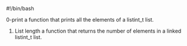 #!/bin/bash

0-print
a function that prints all the elements of a listint_t list.
1. List length
a function that returns the number of elements in a linked listint_t list.

